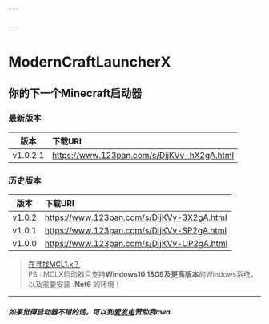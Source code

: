 ```yaml
---


---
```


<h1 id="moderncraftlauncherx"><span class="prefix"></span><span class="content">ModernCraftLauncherX</span><span class="suffix"></span></h1>
<h2 id="你的下一个minecraft启动器"><span class="prefix"></span><span class="content">你的下一个Minecraft启动器</span><span class="suffix"></span></h2>
<h3 id="最新版本"><span class="prefix"></span><span class="content">最新版本</span><span class="suffix"></span></h3>

<table>
<thead>
<tr>
<th align="center">版本</th>
<th align="left">下载URI</th>
</tr>
</thead>
<tbody>
<tr>
<td align="center">v1.0.2.1</td>
<td align="left"><a href="https://www.123pan.com/s/DijKVv-hX2gA.html">https://www.123pan.com/s/DijKVv-hX2gA.html</a></td>
</tr>
</tbody>
</table><h3 id="历史版本"><span class="prefix"></span><span class="content">历史版本</span><span class="suffix"></span></h3>

<table>
<thead>
<tr>
<th align="center">版本</th>
<th align="left">下载URI</th>
</tr>
</thead>
<tbody>
<tr>
<td align="center">v1.0.2</td>
<td align="left"><a href="https://www.123pan.com/s/DijKVv-3X2gA.html">https://www.123pan.com/s/DijKVv-3X2gA.html</a></td>
</tr>
<tr>
<td align="center">v1.0.1</td>
<td align="left"><a href="https://www.123pan.com/s/DijKVv-SP2gA.html">https://www.123pan.com/s/DijKVv-SP2gA.html</a></td>
</tr>
<tr>
<td align="center">v1.0.0</td>
<td align="left"><a href="https://www.123pan.com/s/DijKVv-UP2gA.html">https://www.123pan.com/s/DijKVv-UP2gA.html</a></td>
</tr>
</tbody>
</table><blockquote>
<p><a href="https://akchiji888.github.io/mcl1">在寻找MCL1.x？</a><br>
PS : MCLX启动器只支持<strong>Windows10 1809及更高版本</strong>的Windows系统，以及需要安装 <strong>.Net6</strong> 的环境！</p>
</blockquote>
<hr>
<h5 id="如果觉得启动器不错的话，可以到爱发电赞助我awa"><span class="prefix"></span><span class="content">如果觉得启动器不错的话，可以到<a href="https://afdian.net/a/mcl888">爱发电</a>赞助我awa</span><span class="suffix"></span></h5>

